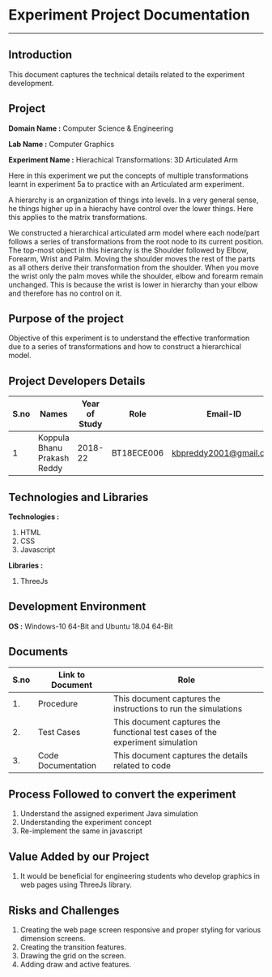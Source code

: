 # Experiment Project Documentation
---
## Introduction
This  document captures the technical details related to the experiment development.

## Project
**Domain Name :** Computer Science & Engineering

**Lab Name :** Computer Graphics

**Experiment Name :** Hierachical Transformations: 3D Articulated Arm

Here in this experiment we put the concepts of multiple transformations learnt in experiment 5a to practice with an Articulated arm experiment.

A hierarchy is an organization of things into levels. In a very general sense, he things higher up in a hierachy have control over the lower things. Here this applies to the matrix transformations.

We constructed a hierarchical articulated arm model where each node/part follows a series of transformations from the root node to its current position. The top-most object in this hierarchy is the Shoulder followed by Elbow, Forearm, Wrist and Palm. Moving the shoulder moves the rest of the parts as all others derive their transformation from the shoulder. When you move the wrist only the palm moves while the shoulder, elbow and forearm remain unchanged. This is because the wrist is lower in hierarchy than your elbow and therefore has no control on it.

## Purpose of the project
Objective of this experiment is to understand the effective tranformation due to a series of transformations and how to construct a hierarchical model.

## Project Developers Details
| S.no | Names | Year of Study | Role | Email-ID | github handles |
| ---  |---    |---            |---   | ---      |  ---           |
| 1    | Koppula Bhanu Prakash Reddy | 2018-22 | BT18ECE006 | kbpreddy2001@gmail.com | Bhanuprakash1105 |

## Technologies and Libraries
**Technologies :**
  1. HTML
  2. CSS
  3. Javascript

**Libraries :**
  1. ThreeJs

## Development Environment
**OS :** Windows-10 64-Bit and Ubuntu 18.04 64-Bit

## Documents
| S.no | Link to Document | Role |
| ---  |---    |---            |
| 1. | Procedure | This document captures the instructions to run the simulations |
| 2. | Test Cases | This document captures the functional test cases of the experiment simulation |
| 3. | Code Documentation | This document captures the  details related to code |

## Process Followed to convert the experiment
1. Understand the assigned experiment Java simulation
2. Understanding the experiment concept
3. Re-implement the same in javascript

## Value Added by our Project
1. It would be beneficial for engineering students who develop graphics in web pages using ThreeJs library.

## Risks and Challenges
1. Creating the web page screen responsive and proper styling for various dimension screens.
2. Creating the transition features.
3. Drawing the grid on the screen.
4. Adding draw and active features.
